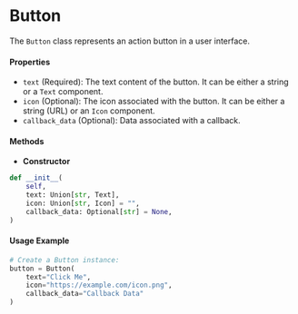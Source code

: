 # Button
The `Button` class represents an action button in a user interface.

#### Properties

- `text` (Required): The text content of the button. It can be either a string or a `Text` component.
- `icon` (Optional): The icon associated with the button. It can be either a string (URL) or an `Icon` component.
- `callback_data` (Optional): Data associated with a callback.

#### Methods

- **Constructor**

```python
def __init__(
    self,
    text: Union[str, Text],
    icon: Union[str, Icon] = "",
    callback_data: Optional[str] = None,
)
```

#### Usage Example

```python
# Create a Button instance:
button = Button(
    text="Click Me",
    icon="https://example.com/icon.png",
    callback_data="Callback Data"
)
```